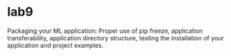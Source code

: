 # lab9

Packaging your ML application:  Proper use of pip freeze, application transferability, application directory structure, testing the installation of your application and project examples.
